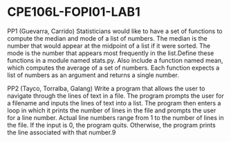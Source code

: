 # CPE106L-FOPI01-LAB1

PP1 (Guevarra, Carrido)
Statisticians would like to have a set of functions to compute the median and mode of a list of numbers.
The median is the number that would appear at the midpoint of a list if it were sorted. The mode is the 
number that appears most frequently in the list.Define these functions in a module named stats.py. Also 
include a function named mean, which computes the average of a set of numbers. Each function expects a 
list of numbers as an argument and returns a single number.

PP2 (Tayco, Torralba, Galang)
Write a program that allows the user to navigate through the lines of text in a file. The program prompts 
the user for a filename and inputs the lines of text into a list. The program then enters a loop in which 
it prints the number of lines in the file and prompts the user for a line number. Actual line numbers 
range from 1 to the number of lines in the file. If the input is 0, the program quits. Otherwise, the 
program prints the line associated with that number.9
